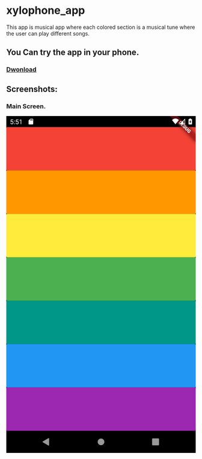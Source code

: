 # xylophone_app

This app is musical app where each colored section is a musical tune where the user can play different songs. 

## You Can try the app in your phone.
### [Dwonload](https://github.com/ali-taha-projects/flutter-projects/raw/master/xylophone_app/flutter-apks/app.apk)

## Screenshots:

### Main Screen.
![1](screenshots/1.png)
